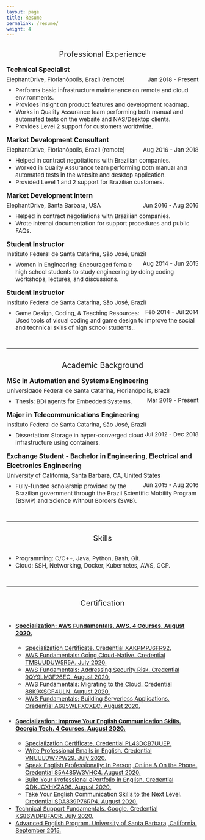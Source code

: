 ```yaml
---
layout: page
title: Resume
permalink: /resume/
weight: 4
---
```


<style>
p
{
  margin:0;
  padding:0;
  font-size:15px;
  line-height:25px;
}

pt
{
   font-size:20px; 
}

pp
{
   font-size:17px; 
}

ul li
{
 font-size:15px;
}

.alignleft {
	float: left;
}
.alignright {
	float: right;
}
</style>

<br>
<center><pt>Professional Experience</pt></center>
<br>

<pp><strong>Technical Specialist</strong></pp>
<p>
  <p class="alignleft">ElephantDrive, Florianópolis, Brazil (remote)</p>
  <p class="alignright">Jan 2018 - Present</p>
</p> 
<br>
<ul>
  <li>Performs basic infrastructure maintenance on remote and cloud environments.</li>
  <li>Provides insight on product features and development roadmap.</li>
  <li>Works in Quality Assurance team performing both manual and automated tests on the website and NAS/Desktop clients.</li>
  <li>Provides Level 2 support for customers worldwide.</li>
</ul>

<pp><strong>Market Development Consultant</strong></pp>
<p>
  <p class="alignleft">ElephantDrive, Florianópolis, Brazil (remote)</p>
  <p class="alignright">Aug 2016 - Jan 2018</p>
</p> 
<br>
<ul>
  <li>Helped in contract negotiations with Brazilian companies.</li>
  <li>Worked in Quality Assurance team performing both manual and automated tests in the website and desktop application.</li>
  <li>Provided Level 1 and 2 support for Brazilian customers.</li>
</ul>

<pp><strong>Market Development Intern</strong></pp>
<p>
  <p class="alignleft">ElephantDrive, Santa Barbara, USA</p>
  <p class="alignright">Jun 2016 - Aug 2016</p>
</p>
<br>
<ul>
  <li>Helped in contract negotiations with Brazilian companies.</li>
  <li>Wrote internal documentation for support procedures and public FAQs.</li>
</ul>

<pp><strong>Student Instructor</strong></pp>
<p>
  <p class="alignleft">Instituto Federal de Santa Catarina, São José, Brazil</p>
  <p class="alignright">Aug 2014 - Jun 2015</p>
</p>
<br>
<ul>
  <li>Women in Engineering: Encouraged female high school students to study engineering by doing coding workshops, lectures, and discussions.</li>
</ul>

<pp><strong>Student Instructor</strong></pp>
<p>
  <p class="alignleft">Instituto Federal de Santa Catarina, São José, Brazil</p>
  <p class="alignright">Feb 2014 - Jul 2014</p>
</p>
<br>
<ul>
<li>Game Design, Coding, & Teaching Resources: Used tools of visual coding and game design to improve the social and technical skills of high school students..</li>
</ul>

<br>

----

<br>
<center><pt>Academic Background</pt></center>
<br>

<pp><strong>MSc in Automation and Systems Engineering</strong></pp>
<p>
  <p class="alignleft">Universidade Federal de Santa Catarina, Florianópolis, Brazil</p>
  <p class="alignright">Mar 2019 - Present</p>
</p>
<br>
<ul>
    <li>Thesis: BDI agents for Embedded Systems.</li>
</ul>


<pp><strong>Major in Telecommunications Engineering</strong></pp>
<p>
  <p class="alignleft">Instituto Federal de Santa Catarina, São José, Brazil</p>
  <p class="alignright">Jul 2012 - Dec 2018</p>
</p>
<br>
<ul>
    <li>Dissertation: Storage in hyper-converged cloud infrastructure using containers.</li>
</ul>

<pp><strong>Exchange Student - Bachelor in Engineering, Electrical and Electronics Engineering</strong></pp>
<p>
  <p class="alignleft">University of California, Santa Barbara, CA, United States</p>
  <p class="alignright">Jun 2015 - Aug 2016</p>
</p>
<br>
<ul>
    <li>Fully-funded scholarship provided by the Brazilian government through the Brazil Scientific Mobility Program (BSMP) and Science Without Borders (SWB).
</li>
</ul>

<br>

----

<br>
<center><pt>Skills</pt></center>
<br>

<ul>
    <li>Programming: C/C++, Java, Python, Bash, Git.</li>
    <li>Cloud: SSH, Networking, Docker, Kubernetes, AWS, GCP.</li>
</ul>

<br>

----

<br>
<center><pt>Certification</pt></center>
<br>

<ul>
    <li>
        <div class="panel-group">
            <div class="panel panel-default">
                <div class="panel-heading">
                <h4 class="panel-title">
                    <a data-toggle="collapse" href="#collapse1" style="font-size:15px">Specialization: AWS Fundamentals. AWS. 4 Courses. August 2020.</a>
                </h4>
                </div>
                <div id="collapse1" class="panel-collapse collapse">
                <ul>
                    <li><a target="_blank" rel="noopener noreferrer" href="https://coursera.org/account/accomplishments/specialization/XAKPMPJ6FR92">Specialization Certificate. Credential XAKPMPJ6FR92.</a></li>
                    <li><a target="_blank" rel="noopener noreferrer" href="https://www.coursera.org/account/accomplishments/verify/TMBUUDUW5R5A">AWS Fundamentals: Going Cloud-Native. Credential TMBUUDUW5R5A. July 2020.</a></li>
                    <li><a target="_blank" rel="noopener noreferrer" href="https://www.coursera.org/account/accomplishments/verify/9QY9LM3F26EC">AWS Fundamentals: Addressing Security Risk. Credential 9QY9LM3F26EC. August 2020.</a></li>
                    <li><a target="_blank" rel="noopener noreferrer" href="https://www.coursera.org/account/accomplishments/verify/88K9XSGF4ULN">AWS Fundamentals: Migrating to the Cloud. Credential 88K9XSGF4ULN. August 2020.</a></li>
                    <li><a target="_blank" rel="noopener noreferrer" href="https://www.coursera.org/account/accomplishments/verify/A685WLFXCXEC">AWS Fundamentals: Building Serverless Applications. Credential A685WLFXCXEC. August 2020.</a></li>
                </ul>
                </div>
            </div>
        </div>
    </li>
    <li>
        <div class="panel-group">
            <div class="panel panel-default">
                <div class="panel-heading">
                <h4 class="panel-title">
                    <a data-toggle="collapse" href="#collapse2" style="font-size:15px">Specialization: Improve Your English Communication Skills. Georgia Tech. 4 Courses. August 2020.</a>
                </h4>
                </div>
                <div id="collapse2" class="panel-collapse collapse">
                <ul>
                    <li><a target="_blank" rel="noopener noreferrer" href="https://coursera.org/account/accomplishments/specialization/PL43DCB7UUEP">Specialization Certificate. Credential PL43DCB7UUEP.</a></li>
                    <li><a target="_blank" rel="noopener noreferrer" href="https://coursera.org/verify/VNUULDW7PW29">Write Professional Emails in English. Credential VNUULDW7PW29. July 2020.</a></li>
                    <li><a target="_blank" rel="noopener noreferrer" href="https://coursera.org/verify/85A485W3VHC4">Speak English Professionally: In Person, Online & On the Phone. Credential 85A485W3VHC4. August 2020.</a></li>
                    <li><a target="_blank" rel="noopener noreferrer" href="https://coursera.org/verify/QDKJCXHXZA96">Build Your Professional ePortfolio in English. Credential QDKJCXHXZA96. August 2020.</a></li>
                    <li><a target="_blank" rel="noopener noreferrer" href="https://coursera.org/verify/SDA839P76RP4">Take Your English Communication Skills to the Next Level. Credential SDA839P76RP4. August 2020.</a></li>
                </ul>
                </div>
            </div>
        </div>
    </li>
    <li><a target="_blank" rel="noopener noreferrer" href="https://coursera.org/verify/KS86WDPBFACR">Technical Support Fundamentals. Google. Credential KS86WDPBFACR. July 2020.</a></li>
    <li><a target="_blank" rel="noopener noreferrer" href="https://professional.ucsb.edu/">Advanced English Program. University of Santa Barbara, California. September 2015.</a></li>

<br>
